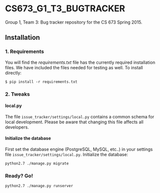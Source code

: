 # CS673_G1_T3_BUGTRACKER
Group 1, Team 3: Bug tracker repository for the CS 673 Spring 2015.

## Installation

### 1. Requirements
You will find the *requirements.txt* file has the currently required installation files. We have included the files needed for testing as well. 
To install directly:

`$ pip install -r requirements.txt`

### 2. Tweaks

#### local.py
The file `issue_tracker/settings/local.py` contains a common schema for local development. Please be aware that changing this file affects all developers.

#### Initialize the database
First set the database engine (PostgreSQL, MySQL, etc..) in your settings file `issue_tracker/settings/local.py`.  Initialize the database:

`python2.7 ./manage.py migrate`

### Ready? Go!

`python2.7 ./manage.py runserver`
